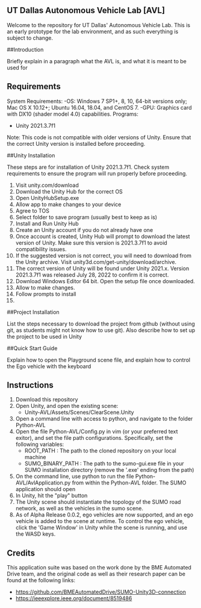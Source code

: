 ## UT Dallas Autonomous Vehicle Lab [AVL]

Welcome to the repository for UT Dallas' Autonomous Vehicle Lab. This is an early prototype for the lab environment, and as such everything is subject to change.

##Introduction

Briefly explain in a paragraph what the AVL is, and what it is meant to be used for

## Requirements

System Requirements:
-OS: 
  Windows 7 SP1+, 8, 10, 64-bit versions only; Mac OS X 10.12+; Ubuntu 16.04, 18.04, and CentOS 7.
-GPU: 
  Graphics card with DX10 (shader model 4.0) capabilities.
Programs:
- Unity 2021.3.7f1


Note: This code is not compatible with older versions of Unity. Ensure that the correct Unity version is installed before proceeding.

##Unity Installation

These steps are for installation of Unity 2021.3.7f1. Check system requirements to ensure the program will run properly before proceeding.

1. Visit unity.com/download
2. Download the Unity Hub for the correct OS
3. Open UnityHubSetup.exe
4. Allow app to make changes to your device
5. Agree to TOS
6. Select folder to save program (usually best to keep as is)
7. Install and Run Unity Hub
8. Create an Unity account if you do not already have one
9. Once account is created, Unity Hub will prompt to download the latest version of Unity. Make sure this version is 2021.3.7f1 to avoid compatibility issues.
10. If the suggested version is not correct, you will need to download from the Unity archive. Visit unity3d.com/get-unity/download/archive.
11. The correct version of Unity will be found under Unity 2021.x. Version 2021.3.7f1 was released July 28, 2022 to confirm it is correct.
12. Download Windows Editor 64 bit. Open the setup file once downloaded.
13. Allow to make changes.
14. Follow prompts to install
15. 

##Project Installation

List the steps necessary to download the project from github (without using git, as students might not know how to use git). Also describe how to set up the project to be used in Unity

##Quick Start Guide

Explain how to open the Playground scene file, and explain how to control the Ego vehicle with the keyboard

## Instructions

1. Download this repository
2. Open Unity, and open the existing scene:
    - Unity-AVL/Assets/Scenes/ClearScene.Unity
4. Open a command line with access to python, and navigate to the folder Python-AVL
5. Open the file Python-AVL/Config.py in vim (or your preferred text exitor), and set the file path configurations. Specifically, set the following variables:
    - ROOT_PATH  :  The path to the cloned repository on your local machine
    - SUMO_BINARY_PATH : The path to the sumo-gui.exe file in your SUMO installation directory (remove the '.exe' ending from the path)
6. On the command line, use python to run the file Python-AVL/AvlApplication.py from within the Python-AVL folder. The SUMO application should open
7. In Unity, hit the "play" button
8. The Unity scene should instantiate the topology of the SUMO road network, as well as the vehicles in the sumo scene.
9. As of Alpha Release 0.0.2, ego vehicles are now supported, and an ego vehicle is added to the scene at runtime. To control the ego vehicle, click the 'Game Window' in Unity while the scene is running, and use the WASD keys.

## Credits

This application suite was based on the work done by the BME Automated Drive team, and the original code as well as their research paper can be found at the following links:
- https://github.com/BMEAutomatedDrive/SUMO-Unity3D-connection
- https://ieeexplore.ieee.org/document/8519486
